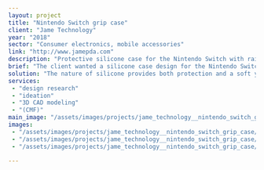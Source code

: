 ```yaml
---
layout: project
title: "Nintendo Switch grip case"
client: "Jame Technology"
year: "2018"
sector: "Consumer electronics, mobile accessories"
link: "http://www.jamepda.com"
description: "Protective silicone case for the Nintendo Switch with raised grips for improved gameplay control."
brief: "The client wanted a silicone case design for the Nintendo Switch."
solution: "The nature of silicone provides both protection and a soft yet durable surface, which we enhanced by integrating raised grips to optimize the gameplay experience."
services:
 - "design research"
 - "ideation"
 - "3D CAD modeling"
 - "(CMF)"
main_image: "/assets/images/projects/jame_technology__nintendo_switch_grip_case/h_w_Nintendo Switch Grip Case.jpg"
images:
 - "/assets/images/projects/jame_technology__nintendo_switch_grip_case/p_w_Nintendo Switch Grip Case_01.jpg"
 - "/assets/images/projects/jame_technology__nintendo_switch_grip_case/p_w_Nintendo Switch Grip Case_02.jpg"
 - "/assets/images/projects/jame_technology__nintendo_switch_grip_case/p_w_Nintendo Switch Grip Case_03.jpg"

---
```

